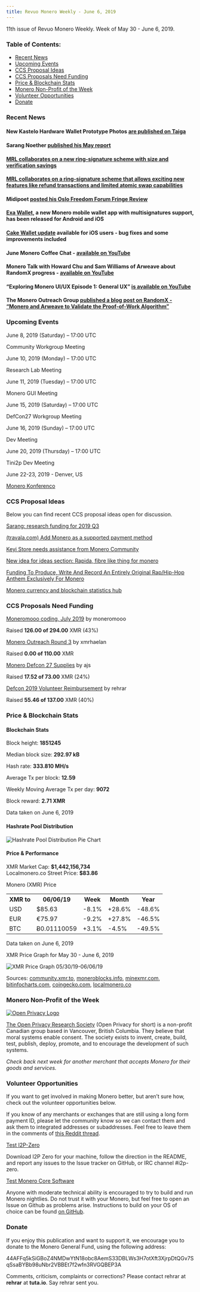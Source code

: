 ```yaml
---
title: Revuo Monero Weekly - June 6, 2019
---
```

11th issue of Revuo Monero Weekly. Week of May 30 - June 6, 2019.
<!--more-->

<h3>Table of Contents:</h3>
<ul class="contents">
    <li><a href="#news">Recent News</a></li>
    <li><a href="#events">Upcoming Events</a></li>
    <li><a href="#ideas">CCS Proposal Ideas</a></li>
    <li><a href="#proposals">CCS Proposals Need Funding</a></li>
    <li><a href="#stats">Price & Blockchain Stats</a></li>
    <li><a href="#merchant">Monero Non-Profit of the Week</a></li>
    <li><a href="#volunteer">Volunteer Opportunities</a></li>
    <li><a href="#donate">Donate</a></li>
</ul>

<h3 id="news">Recent News</h3>

<div class="newsbyte">
    <h4>New Kastelo Hardware Wallet Prototype Photos <a href="https://taiga.getmonero.org/project/michael-rfc-hwallet-1-implementation/" target="_blank">are published on Taiga</a>
    </h4>
</div>

<div class="newsbyte">
    <h4>Sarang Noether <a href="https://repo.getmonero.org/monero-project/ccs-proposals/merge_requests/34#note_6373" target="_blank">published his May report</a>
    </h4>
</div>

<div class="newsbyte">
    <h4><a href="https://www.reddit.com/r/Monero/comments/bwo7ak/compact_linkable_ring_signatures_and_applications/" target="_blank">MRL collaborates on a new ring-signature scheme with size and verification savings</a>
    </h4>
</div>

<div class="newsbyte">
    <h4>
    <a href="https://www.reddit.com/r/Monero/comments/bvz97k/dlsag_noninteractive_refund_transactions_for/" target="_blank">MRL collaborates on a ring-signature scheme that allows exciting new features like refund transactions and limited atomic swap capabilities</a>
    </h4>
</div>

<div class="newsbyte">
    <h4>Midipoet <a href="https://www.reddit.com/r/Monero/comments/bvoarg/oslo_freedom_forum_fringe_review_midipoet/" target="_blank">posted his Oslo Freedom Forum Fringe Review</a></h4>
</div>

<div class="newsbyte">
    <h4><a href="https://www.reddit.com/r/Monero/comments/bwase5/release_of_exa_wallet_mobile_wallet_with/" target="_blank">Exa Wallet</a>, a new Monero mobile wallet app with multisignatures support, has been released for Android and iOS</h4>
</div>

<div class="newsbyte">
    <h4><a href="https://www.reddit.com/r/Monero/comments/bwwkqf/update_cake_wallet_3115_fix_bugs_and_made_some/" target="_blank">Cake Wallet update</a> available for iOS users - bug fixes and some improvements included</h4>
</div>

<div class="newsbyte">
    <h4>June Monero Coffee Chat - <a href="https://youtu.be/TEWloLhVHWQ" target="_blank">available on YouTube</a></h4>
</div>

<div class="newsbyte">
    <h4>Monero Talk with Howard Chu and Sam Williams of Arweave about RandomX progress - <a href="https://youtu.be/ICPqlu5WQyk" target="_blank">available on YouTube</a></h4>
</div>

<div class="newsbyte">
    <h4>“Exploring Monero UI/UX Episode 1: General UX” <a href="https://youtu.be/ODNu0QA8bTM" target="_blank">is available on YouTube</a></h4>
</div>

<div class="newsbyte">
    <h4>The Monero Outreach Group <a href="https://www.monerooutreach.org/stories/RandomX.php" target="_blank">published a blog post on RandomX - “Monero and Arweave to Validate the Proof-of-Work Algorithm”</a></h4>
</div>

<h3 id="events">Upcoming Events</h3>

<div class="event">
    <p class="date" markdown="1">June 8, 2019 (Saturday) – 17:00 UTC</p>
    <p markdown="1">Community Workgroup Meeting</p>
</div>

<div class="event">
    <p class="date" markdown="1">June 10, 2019 (Monday) – 17:00 UTC</p>
    <p markdown="1">Research Lab Meeting</p>
</div>

<div class="event">
    <p class="date" markdown="1">June 11, 2019 (Tuesday) – 17:00 UTC</p>
    <p markdown="1">Monero GUI Meeting</p>
</div>

<div class="event">
    <p class="date">June 15, 2019 (Saturday) – 17:00 UTC</p>
    <p>DefCon27 Workgroup Meeting</p>
</div>

<div class="event">
    <p class="date" markdown="1">June 16, 2019 (Sunday) – 17:00 UTC</p>
    <p markdown="1">Dev Meeting</p>
</div>

<div class="event">
    <p class="date" markdown="1">June 20, 2019 (Thursday) – 17:00 UTC</p>
    <p markdown="1">Tini2p Dev Meeting</p>
</div>

<div class="event">
    <p class="date" markdown="1">June 22-23, 2019 - Denver, US</p>
    <p markdown="1"><a href="http://monerokon.com/" target="_blank">Monero Konferenco</a></p>
</div>

<h3 id="ideas">CCS Proposal Ideas</h3>

<p>Below you can find recent CCS proposal ideas open for discussion.</p>

<div class="proposal">
<p><a href="https://repo.getmonero.org/monero-project/ccs-proposals/merge_requests/77" target="_blank">Sarang: research funding for 2019 Q3</a></p>
</div>

<div class="proposal">
<p><a href="https://repo.getmonero.org/monero-project/ccs-proposals/merge_requests/76" target="_blank">(travala.com) Add Monero as a supported payment method</a></p>
</div>

<div class="proposal">
<p><a href="https://repo.getmonero.org/monero-project/ccs-proposals/merge_requests/72" target="_blank">Keyi Store needs assistance from Monero Community</a></p>
</div>

<div class="proposal">
<p><a href="https://repo.getmonero.org/monero-project/ccs-proposals/merge_requests/62" target="_blank">New idea for ideas section: Rapida, fibre like thing for monero</a></p>
</div>

<div class="proposal">
<p><a href="https://repo.getmonero.org/monero-project/ccs-proposals/merge_requests/65" target="_blank">Funding To Produce, Write And Record An Entirely Original Rap/Hip-Hop Anthem Exclusively For Monero</a></p>
</div>

<div class="proposal">
<p><a href="https://repo.getmonero.org/monero-project/ccs-proposals/merge_requests/58" target="_blank">Monero currency and blockchain statistics hub</a></p>
</div>

<h3 id="proposals">CCS Proposals Need Funding</h3>

<div class="proposal">
    <p><a href="https://ccs.getmonero.org/proposals/mooo-2019-07.html" target="_blank">Moneromooo coding, July 2019</a> by moneromooo</p>
    <p>Raised <b>126.00 of 294.00</b> XMR (43%)</p>
</div>

<div class="proposal">
    <p><a href="https://ccs.getmonero.org/proposals/xmrhaelan-monero-outreach-round-3.html" target="_blank">Monero Outreach Round 3</a> by xmrhaelan</p>
    <p>Raised <b>0.00 of 110.00</b> XMR</p>
</div>

<div class="proposal">
    <p><a href="https://ccs.getmonero.org/proposals/monero-defcon-27-supplies.html" target="_blank">Monero Defcon 27 Supplies</a> by ajs</p>
    <p>Raised <b>17.52 of 73.00</b> XMR (24%)</p>
</div>

<div class="proposal">
    <p><a href="https://ccs.getmonero.org/proposals/rehrar-defcon-reimburse-2019.html" target="_blank">Defcon 2019 Volunteer Reimbursement</a> by rehrar</p>
    <p>Raised <b>55.46 of 137.00</b> XMR (40%)</p>
</div>

<h3 id="stats">Price & Blockchain Stats</h3>

<h4 class="stat">Blockchain Stats</h4>

<div class="bcstats">
    <p>Block height: <b>1851245</b></p>
    <p>Median block size: <b>292.97 kB</b></p>
    <p>Hash rate: <b>333.810 MH/s</b></p>
    <p>Average Tx per block: <b>12.59</b></p>
    <p>Weekly Moving Average Tx per day: <b>9072</b></p>
    <p>Block reward: <b>2.71 XMR</b></p>
</div>
<p class="note">Data taken on June 6, 2019</p>

<h4 class="stat">Hashrate Pool Distribution</h4>
<p><img src="/img/hashrate-pool-distribution-0606.png" alt="Hashrate Pool Distribution Pie Chart"/></p>

<h4 class="stat">Price & Performance</h4>

<div class="price-intro">XMR Market Cap:  <b>$1,442,156,734</b><br>Localmonero.co Street Price: <b>$83.86</b></div>

<p class="table-title">Monero (XMR) Price</p>
<table class="price-table">
  <tr class="row1">
    <th>XMR to</th>
    <th>06/06/19</th>
    <th>Week</th>
    <th>Month</th>
    <th>Year</th>
  </tr>
  <tr>
    <td data-th="XMR to">USD</td>
    <td data-th="06/06/19">$85.63</td>
    <td data-th="Week" class="red">-8.1%</td>
    <td data-th="Month" class="green">+28.6%</td>
    <td data-th="Year" class="red">-48.6%</td>
  </tr>
  <tr class="row3">
    <td data-th="XMR to">EUR</td>
    <td data-th="06/06/19">€75.97</td>
    <td data-th="Week" class="red">-9.2%</td>
    <td data-th="Month" class="green">+27.8%</td>
    <td data-th="Year" class="red">-46.5%</td>
  </tr>
  <tr>
    <td data-th="XMR to">BTC</td>
    <td data-th="06/06/19">Ƀ0.01110059</td>
    <td data-th="Week" class="green">+3.1%</td>
    <td data-th="Month" class="red">-4.5%</td>
    <td data-th="Year" class="red">-49.5%</td>
  </tr>
</table>
<p class="note">Data taken on June 6, 2019</p>

<p class="table-title">XMR Price Graph for May 30 - June 6, 2019</p>

![XMR Price Graph 05/30/19-06/06/19](/img/weekly-chart-0530.png "XMR Price Graph 05/30/19-06/06/19") 

Sources: <a href="https://community.xmr.to/explorer/mainnet/" target="_blank">community.xmr.to</a>, <a href="https://moneroblocks.info/stats/transaction-stats" target="_blank">moneroblocks.info</a>, <a href="https://minexmr.com/pools.html" target="_blank">minexmr.com</a>, <a href="https://bitinfocharts.com/monero/" target="_blank">bitinfocharts.com</a>, <a href="https://www.coingecko.com/" target="_blank">coingecko.com</a>, <a href="https://localmonero.co/" target="_blank">localmonero.co</a>

<h3 id="merchant">Monero Non-Profit of the Week</h3>

<a href="https://openprivacy.ca/" target="_blank"><img src="/img/open_privacy_logo.png" alt="Open Privacy Logo" class="merchant-img" id="openpriv"></a>

<a href="https://openprivacy.ca/" target="_blank">The Open Privacy Research Society</a> (Open Privacy for short) is a non-profit Canadian group based in Vancouver, British Columbia. They believe that moral systems enable consent. The society exists to invent, create, build, test, publish, deploy, promote, and to encourage the development of such systems.

<i>Check back next week for another merchant that accepts Monero for their goods and services.</i>

<h3 id="volunteer">Volunteer Opportunities</h3>

<p>If you want to get involved in making Monero better, but aren’t sure how, check out the volunteer opportunities below.</p>

<div class="newsbyte">
    <p>If you know of any merchants or exchanges that are still using a long form payment ID, please let the community know so we can contact them and ask them to integrated addresses or subaddresses. Feel free to leave them in the comments of <a href="https://reddit.com/r/Monero/comments/bib6zq/list_of_services_using_long_payment_ids_a_call/" target="_blank">this Reddit thread</a>.</p>
</div>

<div class="newsbyte">
    <p class="date"><a href="https://github.com/i2p-zero/i2p-zero/releases" target="_blank">Test I2P-Zero</a></p>
    <p>Download I2P Zero for your machine, follow the direction in the README, and report any issues to the Issue tracker on GitHub, or IRC channel #i2p-zero.</p>
</div>

<div class="newsbyte">
    <p class="date"><a href="https://github.com/monero-project/monero" target="_blank">Test Monero Core Software</a></p>
    <p>Anyone with moderate technical ability is encouraged to try to build and run Monero nightlies. Do not trust it with your Monero, but feel free to open an Issue on Github as problems arise. Instructions to build on your OS of choice can be found <a href="https://github.com/monero-project/monero#compiling-monero-from-source" target="_blank">on GitHub</a>. </p>
</div>

<h3 id="donate">Donate</h3>

<p markdown="1">If you enjoy this publication and want to support it, we encourage you to donate to the Monero General Fund, using the following address:</p>

<p class="address" markdown="1">44AFFq5kSiGBoZ4NMDwYtN18obc8AemS33DBLWs3H7otXft3XjrpDtQGv7SqSsaBYBb98uNbr2VBBEt7f2wfn3RVGQBEP3A</p>

<!--p><a href="monero:44AFFq5kSiGBoZ4NMDwYtN18obc8AemS33DBLWs3H7otXft3XjrpDtQGv7SqSsaBYBb98uNbr2VBBEt7f2wfn3RVGQBEP3A" class="qr"><img src="/img/donate-monero.png"></a></p-->

Comments, criticism, complaints or corrections? Please contact rehrar at **rehrar** at **tuta.io**. Say rehrar sent you.
